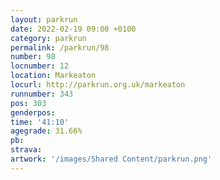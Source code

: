 ```yaml
---
layout: parkrun
date: 2022-02-19 09:00 +0100
category: parkrun
permalink: /parkrun/98
number: 98
locnumber: 12
location: Markeaton
locurl: http://parkrun.org.uk/markeaton
runnumber: 343
pos: 303
genderpos: 
time: '41:10'
agegrade: 31.66%
pb: 
strava: 
artwork: '/images/Shared Content/parkrun.png'
---
```


